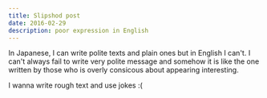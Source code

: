 ```yaml
---
title: Slipshod post
date: 2016-02-29
description: poor expression in English
---
```


In Japanese, I can write polite texts and plain ones but in English I can't. I can't always fail to write very polite message and somehow it is like the one written by those who is overly consicous about appearing interesting.

I wanna write rough text and use jokes :(

